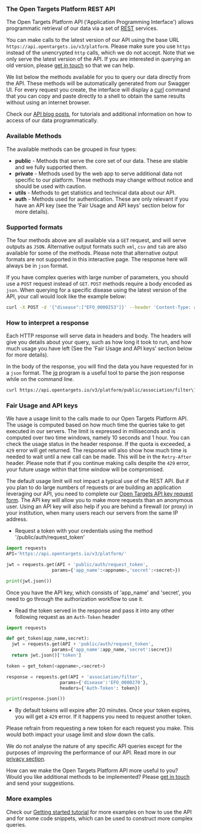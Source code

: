 ### The Open Targets Platform REST API

The Open Targets Platform API ('Application Programming Interface')
allows programmatic retrieval of our data via a set of
[REST](https://en.wikipedia.org/wiki/Representational_state_transfer)
services.

You can make calls to the latest version of our API using the base URL
 `https://api.opentargets.io/v3/platform`. Please make sure you use `https` instead of the unencrypted
 `http` calls, which we do not accept. Note that we only serve the latest version of the API. If you are interested in querying
 an old version, please [get in touch](mailto:support@targetvalidation.org) so that we can help.

We list below the methods available for you to query our data directly from the API. These methods will be
automatically generated from our Swagger UI. For every request you create, the interface will display a [curl](https://curl.haxx.se/) command
that you can copy and paste directly to a shell to obtain the same results without using an internet browser.

Check our [API blog posts](https://blog.opentargets.org/tag/api), for tutorials and additional
information on how to access of our data programmatically.

### Available Methods

The available methods can be grouped in four types:

* __public__ - Methods that serve the core set of our data. These are stable and we fully supported them.
* __private__ - Methods used by the web app to serve additional data not specific to our platform. These methods
may change without notice and should be used with caution.
* __utils__ - Methods to get statistics and technical data about our API.
* __auth__ - Methods used for authentication. These are only relevant if you have an API key (see the 'Fair Usage
and API keys' section below for more details).

### Supported formats

The four methods above are all available via a `GET` request, and will serve outputs as `JSON`.
Alternative output formats such `xml`, `csv` and `tab` are also available for some of the methods.
Please note that alternative output formats are not supported in this interactive page. The response here will always be in `json` format.

If you have complex queries with large number of parameters, you should
use a `POST` request instead of  `GET`. `POST` methods require a body encoded as `json`.
When querying for a specific disease using the latest version of the API, your call would look like the example below:

```sh
curl -X POST -d '{"disease":["EFO_0000253"]}' --header 'Content-Type: application/json' https://api.opentargets.io/v3/platform/public/evidence/filter
```
### How to interpret a response

Each HTTP response will serve data in headers and body.
The headers will give you details about your query, such as how long it took to run, and how much usage you have left (See the 'Fair Usage
and API keys' section below for more details).

In the body of the response, you will find the data you have requested for in a `json` format. The
[jq](https://stedolan.github.io/jq/) program is a useful tool to parse the json response while on the command line.

```sh
curl https://api.opentargets.io/v3/platform/public/association/filter\?target\=ENSG00000157764 | jq
```

### Fair Usage and API keys

We have a usage limit to the calls made to our Open Targets Platform API. The usage is computed based on how much time the
queries take to get executed in our servers.
The limit is expressed in milliseconds and is computed over two time windows, namely 10 seconds and 1 hour.
You can check the usage status in the header response. If the quota is exceeded, a `429` error will get returned.
The response will also show how much time is needed to wait until a new call can be made. This will be in the `Retry-After` header.
Please note that if you continue making calls despite the `429` error, your future usage within that time window will be compromised.

The default usage limit will not impact a typical use of the REST API. But if you plan to do large numbers of requests or are building
an application leveraging our API, you need to complete our [Open Targets API key request form](http://goo.gl/forms/heGJvffv7PuUpWzG2).
The API key will allow you to make more requests than an anonymous user. Using an API key will also help if you are behind a firewall
(or proxy) in your institution, when many users reach our servers from the same IP address.

* Request a token with your credentials using the method '/public/auth/request_token'

```python
import requests
API='https://api.opentargets.io/v3/platform/'

jwt = requests.get(API + 'public/auth/request_token',
                 params={'app_name':<appname>,'secret':<secret>})

print(jwt.json())
```
Once you have the API key, which consists of 'app_name' and 'secret', you need to go through the authorization workflow to use it.

* Read the token served in the response and pass it into any other following request as an `Auth-Token` header

```python
import requests

def get_token(app_name,secret):
  jwt = requests.get(API + 'public/auth/request_token',
                 params={'app_name':app_name,'secret':secret})
  return jwt.json()['token']

token = get_token(<appname>,<secret>)

response = requests.get(API + 'association/filter',
                    params={'disease':'EFO_0000270'},
                    headers={'Auth-Token': token})

print(response.json())
```

* By default tokens will expire after 20 minutes. Once your token expires, you will get a `429` error. If it happens you need to request another token.

Please refrain from requesting a new token for each request you make. This would both impact your usage limit and slow down the calls.

We do not analyse the nature of any specific API queries except for the purposes of improving the performance of our API.
Read more in our [privacy section](https://www.targetvalidation.org/terms_of_use#privacy).


How can we make the Open Targets Platform API more useful to you? Would you like additional methods to be implemented?
Please [get in touch](mailto:support@targetvalidation.org) and send your suggestions.

### More examples
Check our [Getting started tutorial](https://blog.opentargets.org/api-getting-started-1) for more
examples on how to use the API and for some code snippets, which can be used to construct more complex queries.
